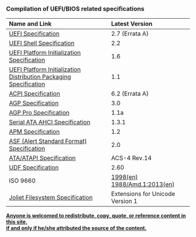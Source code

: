 ### Compilation of UEFI/BIOS related specifications

|Name and Link     |   Latest Version   |
|:-----------------|:-------------------|
|[UEFI Specification](http://www.uefi.org/sites/default/files/resources/UEFI%20Spec%202_7_A%20Sept%206.pdf)|2.7 (Errata A)|
|[UEFI Shell Specification](http://www.uefi.org/sites/default/files/resources/UEFI_Shell_2_2.pdf)|2.2|
|[UEFI Platform Initialization Specification](http://www.uefi.org/sites/default/files/resources/PI_Spec_1_6.pdf)|1.6|
|[UEFI Platform Initialization Distribution Packaging Specification](http://www.uefi.org/sites/default/files/resources/Dist_Package_Spec_1_1.pdf)|1.1|
|[ACPI Specification](http://www.uefi.org/sites/default/files/resources/ACPI%206_2_A_Sept29.pdf)|6.2 (Errata A)|
|[AGP Specification](http://www.playtool.com/pages/agpcompat/agp30.pdf)|3.0|
|[AGP Pro Specification](https://web.archive.org/web/20021003222339/http://www.agpforum.org/downloads/apro_r11a.pdf)|1.1a|
|[Serial ATA AHCI Specification](https://www.intel.com/content/dam/www/public/us/en/documents/technical-specifications/serial-ata-ahci-spec-rev1-3-1.pdf)|1.3.1|
|[APM Specification](http://download.microsoft.com/download/1/6/1/161ba512-40e2-4cc9-843a-923143f3456c/APMV12.rtf)|1.2|
|[ASF (Alert Standard Format) Specification](https://www.dmtf.org/sites/default/files/standards/documents/DSP0136.pdf)|2.0|
|[ATA/ATAPI Specification](http://www.t13.org/documents/UploadedDocuments/docs2016/di529r14-ATAATAPI_Command_Set_-_4.pdf)|ACS-4 Rev.14|
|[UDF Specification](http://www.osta.org/specs/pdf/udf260.pdf)|2.60|
|ISO 9660|[1998(en)](https://www.iso.org/obp/ui/#iso:std:iso:9660:ed-1:v1:en)<br>[1988/Amd.1:2013(en)](https://www.iso.org/obp/ui/#iso:std:iso:9660:ed-1:v1:amd:1:v1:en)|
|[Joliet Filesystem Specification](http://pismotec.com/cfs/jolspec.html)|Extensions for Unicode Version 1|

[**Anyone is welcomed to redistribute, copy, quote, or reference content in this site, <br>if and only if he/she attributed the source of the content.**](#readme)
